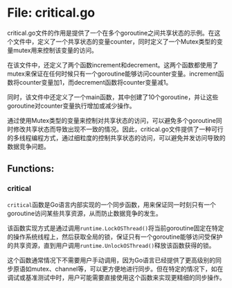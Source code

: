 # File: critical.go

critical.go文件的作用是提供了一个在多个goroutine之间共享状态的示例。在这个文件中，定义了一个共享状态的变量counter，同时定义了一个Mutex类型的变量mutex用来控制该变量的访问。

在该文件中，还定义了两个函数increment和decrement。这两个函数都使用了mutex来保证在任何时候只有一个goroutine能够访问counter变量。increment函数将counter变量加1，而decrement函数将counter变量减1。

同时，该文件中还定义了一个main函数，其中创建了10个goroutine，并让这些goroutine对counter变量执行增加或减少操作。

通过使用Mutex类型的变量来控制对共享状态的访问，可以避免多个goroutine同时修改共享状态而导致出现不一致的情况。因此，critical.go文件提供了一种可行的多线程编程方式，通过细粒度的控制共享状态的访问，可以避免并发访问导致的数据竞争问题。

## Functions:

### critical

`critical`函数是Go语言内部实现的一个同步函数，用来保证同一时刻只有一个goroutine访问某些共享资源，从而防止数据竞争的发生。

该函数实现方式是通过调用`runtime.LockOSThread()`将当前goroutine固定在特定的操作系统线程上，然后获取全局的锁，保证只有一个goroutine能够访问受保护的共享资源，直到用户调用`runtime.UnlockOSThread()`释放该函数获得的锁。

这个函数通常情况下不需要用户手动调用，因为Go语言已经提供了更高级别的同步原语如mutex、channel等，可以更方便地进行同步。但在特定的情况下，如在调试或基准测试中时，用户可能需要直接使用这个函数来实现更精细的同步操作。




